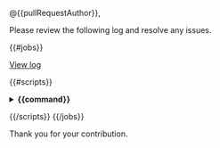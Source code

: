 @{{pullRequestAuthor}},

Please review the following log and resolve any issues.  

{{#jobs}}

<a href="{{link}}">View log</a>

{{#scripts}}

<details>
  <summary>
    <strong>
     {{command}}
    </strong>
  </summary>

```
{{&contents}}
```

</details>

{{/scripts}}
{{/jobs}}

Thank you for your contribution.
